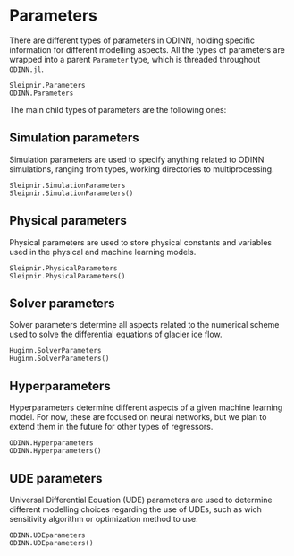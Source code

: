 # Parameters

There are different types of parameters in ODINN, holding specific information for different modelling aspects. All the types of parameters are wrapped into a parent `Parameter` type, which is threaded throughout `ODINN.jl`.

```@docs
Sleipnir.Parameters
ODINN.Parameters
```

The main child types of parameters are the following ones:

## Simulation parameters

Simulation parameters are used to specify anything related to ODINN simulations, ranging from types, working directories to multiprocessing.

```@docs
Sleipnir.SimulationParameters
Sleipnir.SimulationParameters()
```

## Physical parameters

Physical parameters are used to store physical constants and variables used in the physical and machine learning models.

```@docs
Sleipnir.PhysicalParameters
Sleipnir.PhysicalParameters()
```

## Solver parameters

Solver parameters determine all aspects related to the numerical scheme used to solve the differential equations of glacier ice flow.

```@docs
Huginn.SolverParameters
Huginn.SolverParameters()
```

## Hyperparameters

Hyperparameters determine different aspects of a given machine learning model. For now, these are focused on neural networks, but we plan to extend them in the future for other types of regressors.

```@docs
ODINN.Hyperparameters
ODINN.Hyperparameters()
```

## UDE parameters

Universal Differential Equation (UDE) parameters are used to determine different modelling choices regarding the use of UDEs, such as wich sensitivity algorithm or optimization method to use.

```@docs
ODINN.UDEparameters
ODINN.UDEparameters()
```